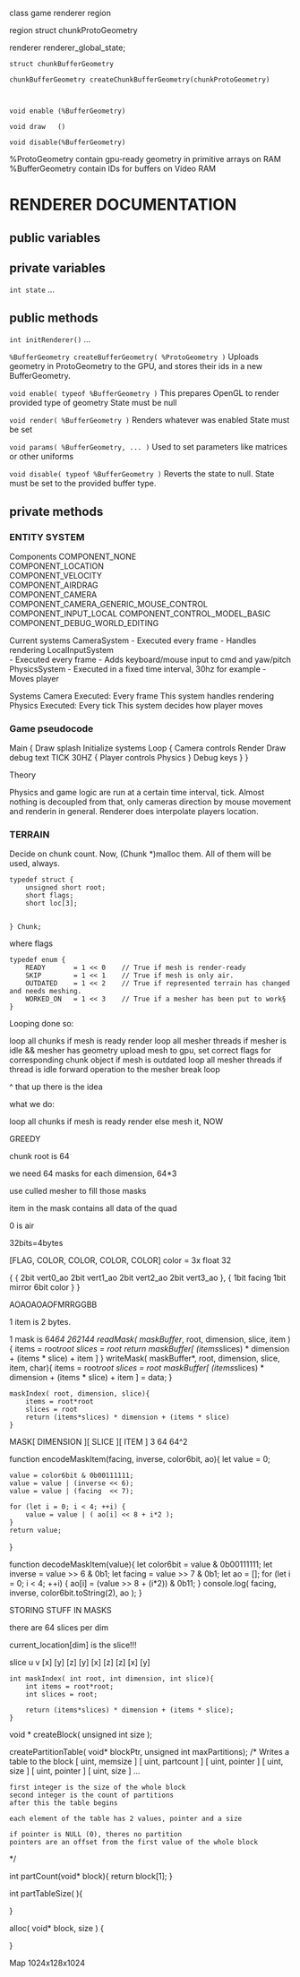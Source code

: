 class game
	renderer
	region




region
	struct chunkProtoGeometry


renderer
	renderer_global_state;

	struct chunkBufferGeometry
	
	chunkBufferGeometry createChunkBufferGeometry(chunkProtoGeometry)



	void enable (%BufferGeometry)

	void draw   ()

	void disable(%BufferGeometry)





%ProtoGeometry 	contain gpu-ready geometry in primitive arrays on RAM
%BufferGeometry contain IDs for buffers on Video RAM


# RENDERER DOCUMENTATION

## public variables

## private variables

`int state`
...

## public methods

`int initRenderer()`
...

`%BufferGeometry createBufferGeometry( %ProtoGeometry )`
Uploads geometry in ProtoGeometry to the GPU, and stores their ids in a new BufferGeometry.

`void enable( typeof %BufferGeometry )`
This prepares OpenGL to render provided type of geometry
State must be null

`void render( %BufferGeometry )`
Renders whatever was enabled
State must be set

`void params( %BufferGeometry, ... )`
Used to set parameters like matrices or other uniforms

`void disable( typeof %BufferGeometry )`
Reverts the state to null.
State must be set to the provided buffer type.





## private methods

















### ENTITY SYSTEM
Components
	COMPONENT_NONE				
	COMPONENT_LOCATION			
	COMPONENT_VELOCITY			
	COMPONENT_AIRDRAG			
	COMPONENT_CAMERA	
	COMPONENT_CAMERA_GENERIC_MOUSE_CONTROL
	COMPONENT_INPUT_LOCAL
	COMPONENT_CONTROL_MODEL_BASIC
	COMPONENT_DEBUG_WORLD_EDITING

Current systems
	CameraSystem 
		- Executed every frame
		- Handles rendering
	LocalInputSystem	
		- Executed every frame
		- Adds keyboard/mouse input to cmd and yaw/pitch
	PhysicsSystem
		- Executed in a fixed time interval, 30hz for example
		- Moves player

Systems
	Camera
		Executed: Every frame
		This system handles rendering
	Physics
		Executed: Every tick
		This system decides how player moves
	



### Game pseudocode

Main {
	Draw splash
	Initialize systems
	Loop {
		Camera controls
		Render
		Draw debug text
		TICK 30HZ {
			Player controls
			Physics
		}
		Debug keys
	}
}




Theory

Physics and game logic are run at a certain time interval, tick.
Almost nothing is decoupled from that, only cameras direction by
mouse movement and renderin in general. Renderer does interpolate
players location.



	





### TERRAIN 

Decide on chunk count. Now, (Chunk *)malloc them. All of them will be used, always.

	typedef struct {
		unsigned short root;
		short flags;
		short loc[3];


	} Chunk;

where flags

	typedef enum {
		READY   	= 1 << 0	// True if mesh is render-ready
		SKIP		= 1 << 1	// True if mesh is only air.
		OUTDATED	= 1 << 2	// True if represented terrain has changed and needs meshing.
		WORKED_ON 	= 1 << 3	// True if a mesher has been put to work§	
	}



Looping done so:

loop all chunks
	if mesh is ready
		render
	loop all mesher threads
		if mesher is idle && mesher has geometry
			upload mesh to gpu, set correct flags for corresponding chunk object
	if mesh is outdated
		loop all mesher threads
			if thread is idle
				forward operation to the mesher
				break loop




^ that up there is the idea

what we do:

loop all chunks
	if mesh is ready
		render
	else
		mesh it, NOW








GREEDY

chunk root is 64

we need 64 masks for each dimension, 64*3

use culled mesher to fill those masks

item in the mask contains all data of the quad

0 is air

32bits=4bytes

[FLAG, COLOR, COLOR, COLOR, COLOR]
color = 3x float 32

{
	{
		2bit vert0_ao
		2bit vert1_ao
		2bit vert2_ao
		2bit vert3_ao
	},
	{
		1bit facing
		1bit mirror
		6bit color
	}
}

AOAOAOAOFMRRGGBB

1 item is 2 bytes.

1 mask is 64*64
											  262144
	readMask( maskBuffer*, root, dimension, slice, item ){
		items = root*root
		slices = root
		return maskBuffer[ (items*slices) * dimension + (items * slice) + item ]
	}
	writeMask( maskBuffer*, root, dimension, slice, item, char){
		items = root*root
		slices = root
		maskBuffer[ (items*slices) * dimension + (items * slice) + item ] = data;
	}

	maskIndex( root, dimension, slice){
		items = root*root
		slices = root
		return (items*slices) * dimension + (items * slice)
	}

		
MASK[ DIMENSION ][ SLICE ][ ITEM ]
		  3			64	    64^2


function encodeMaskItem(facing, inverse, color6bit, ao){
	let value = 0;

	value = color6bit & 0b00111111;
	value = value | (inverse << 6);
	value = value | (facing  << 7);

	for (let i = 0; i < 4; ++i) {
		value = value | ( ao[i] << 8 + i*2 );
	}
	return value;
}

function decodeMaskItem(value){
	let color6bit = value & 0b00111111;
	let inverse = value >> 6 & 0b1;
	let facing  = value >> 7 & 0b1;
	let ao = [];
	for (let i = 0; i < 4; ++i) {
		ao[i] = (value >> 8 + (i*2)) & 0b11;
	}
	console.log(
		facing,
		inverse,
		color6bit.toString(2),
		ao
	);
}


STORING STUFF IN MASKS

there are 64 slices per dim

current_location[dim] is the slice!!!


slice u v
 [x] [y] [z]
 [y] [x] [z]
 [z] [x] [y]



	int maskIndex( int root, int dimension, int slice){
		int items = root*root;
		int slices = root;
		
		return (items*slices) * dimension + (items * slice);
	}



<!-- MEMORY MANAGER, 6.9.2017 -->


void * createBlock( unsigned int size );

createPartitionTable( void* blockPtr, unsigned int maxPartitions);
/*
	Writes a table to the block
	[ uint, memsize ] [ uint, partcount ]
	[ uint, pointer ] [ uint, size  ]
	[ uint, pointer ] [ uint, size  ]
	...

	first integer is the size of the whole block
	second integer is the count of partitions
	after this the table begins

	each element of the table has 2 values, pointer and a size

	if pointer is NULL (0), theres no partition
	pointers are an offset from the first value of the whole block


*/

int partCount(void* block){
	return block[1];
}

int partTableSize(
){
	
}

alloc( void* block, size ) {
	
	

}


<!--  -->


Map 1024x128x1024












